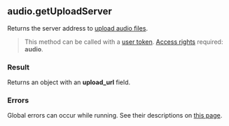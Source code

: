 ## audio.getUploadServer

Returns the server address to [upload audio files](https://vk.com/dev/upload_files_2).

> This method can be called with a [user token](https://vk.com/dev/access_token). [Access rights](https://vk.com/dev/permissions) required: **audio**.

### Result

Returns an object with an **upload_url** field.

### Errors

Global errors can occur while running. See their descriptions on [this page](https://vk.com/dev/errors).
